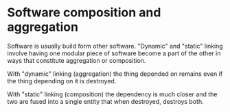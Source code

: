 # Software composition and aggregation

Software is usually build form other software. "Dynamic" and "static" linking involve having one modular piece of software become a part of the other in ways that constitute aggregation or composition.

With "dynamic" linking (aggregation) the thing depended on remains even if the thing depending on it is destroyed.

With "static" linking (composition) the dependency is much closer and the two are fused into a single entity that when destroyed, destroys both.
